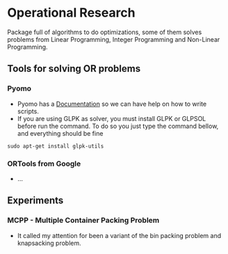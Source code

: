 # Operational Research
Package full of algorithms to do optimizations, some of them solves problems from Linear Programming, Integer Programming and Non-Linear Programming.

## Tools for solving OR problems

### Pyomo
 - Pyomo has a [Documentation](https://buildmedia.readthedocs.org/media/pdf/pyomo/latest/pyomo.pdf) so we can have help on how to write scripts.
 - If you are using GLPK as solver, you must install GLPK or GLPSOL before run the command. To do so you just type the command bellow, and everything should be fine
 ```
 sudo apt-get install glpk-utils
 ```


### ORTools from Google
 - ...

## Experiments

### MCPP - Multiple Container Packing Problem
 - It called my attention for been a variant of the bin packing problem and knapsacking problem.